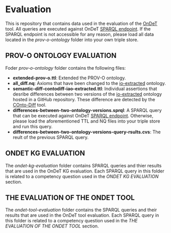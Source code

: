 # Evaluation

This is repository that contains data used in the evaluation of the [OnDeT](https://service.tib.eu/vdp/sandbox/ondet) tool. All queries are executed against OnDeT [SPARQL endpoint](http://ols4ing21.service.tib.eu:3030/#/dataset/test/query). If the SPARQL endpoint is not accessible for any reason, please load all data located in the *prov-o-ontology* folder into your own triple store. 

## PROV-O ONTOLOGY EVALUATION
Foder *prov-o-ontology* folder contains the following files:

* **extended-prov-o.ttl**: Extended the PROV-O ontology. 
* **all_diff.nq**: Axioms that have been changed to the [io-extracted](https://raw.githubusercontent.com/OpenEnergyPlatform/ontology/master/src/ontology/imports/iao-extracted.owl) ontology.
* **semantic-diff-contodiff-iao-extracted.ttl**: Individual assertions that desribe differences between two versions of the [io-extracted](https://github.com/OpenEnergyPlatform/ontology/tree/dev/src/ontology/imports) ontology hosted in a GitHub repository. These difference are detected by the [COnto-Diff](https://github.com/dbs-leipzig/conto_diff) tool.
* **differences-between-two-ontology-versions.sprql**: A SPARQL query that can be executed against OnDeT [SPARQL endpoint](http://ols4ing21.service.tib.eu:3030/#/dataset/test/query). Otherwise, please load the aforementioned  TTL and NQ files into your triple store and run this query.
* **differences-between-two-ontology-versions-query-rsults.cvs**: The reult of the previous SPARQL query. 

## ONDET KG EVALUATION 

The *ondet-kg-evaluation* folder contains SPARQL queries and thier results that are used in the OnDeT KG evaluation. Each SPARQL query in this folder is related to a competency question used in the *ONDET KG EVALUATION* section. 

## THE EVALUATION OF THE ONDET TOOL 
The *ondet-tool-evaluation* folder contains the SPARQL queries and their results that are used in the OnDeT tool evaluation. Each SPARQL query in this folder is related to a competency question used in the *THE EVALUATION OF THE ONDET TOOL* section. 

